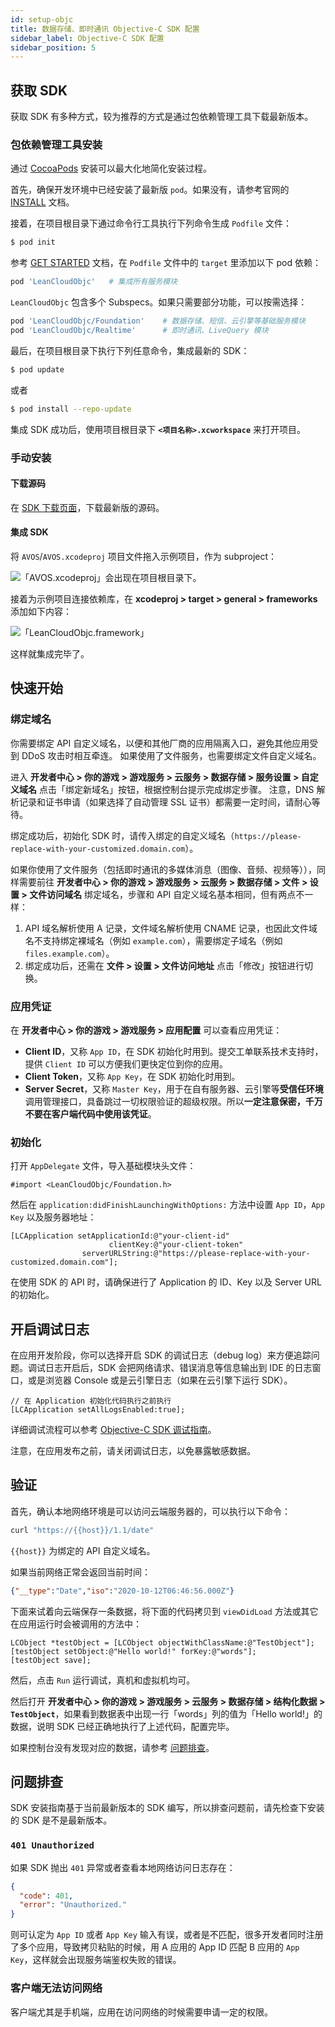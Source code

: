 ```yaml
---
id: setup-objc
title: 数据存储、即时通讯 Objective-C SDK 配置 
sidebar_label: Objective-C SDK 配置
sidebar_position: 5
---
```




## 获取 SDK

获取 SDK 有多种方式，较为推荐的方式是通过包依赖管理工具下载最新版本。

### 包依赖管理工具安装

通过 [CocoaPods](https://cocoapods.org) 安装可以最大化地简化安装过程。

首先，确保开发环境中已经安装了最新版 `pod`。如果没有，请参考官网的 [INSTALL](https://cocoapods.org) 文档。

接着，在项目根目录下通过命令行工具执行下列命令生成 `Podfile` 文件：

```sh
$ pod init
```

参考 [GET STARTED](https://cocoapods.org) 文档，在 `Podfile` 文件中的 `target` 里添加以下 pod 依赖：

```ruby
pod 'LeanCloudObjc'   # 集成所有服务模块
```

`LeanCloudObjc` 包含多个 Subspecs。如果只需要部分功能，可以按需选择：

```ruby
pod 'LeanCloudObjc/Foundation'    # 数据存储、短信、云引擎等基础服务模块
pod 'LeanCloudObjc/Realtime'      # 即时通讯、LiveQuery 模块
```

最后，在项目根目录下执行下列任意命令，集成最新的 SDK：

```sh
$ pod update
```

或者

```sh
$ pod install --repo-update
```

集成 SDK 成功后，使用项目根目录下 **`<项目名称>.xcworkspace`** 来打开项目。

### 手动安装

#### 下载源码

在 [SDK 下载页面][download-sdk]，下载最新版的源码。

[download-sdk]: https://releases.leanapp.cn/#/leancloud/objc-sdk/releases
#### 集成 SDK

将 `AVOS`/`AVOS.xcodeproj` 项目文件拖入示例项目，作为 subproject：

![「AVOS.xcodeproj」会出现在项目根目录下。](/img/quick_start/ios/subproject.png)

接着为示例项目连接依赖库，在 **xcodeproj > target > general > frameworks** 添加如下内容：

![「LeanCloudObjc.framework」](/img/quick_start/ios/link-binary.png)

这样就集成完毕了。

## 快速开始

### 绑定域名

你需要绑定 API 自定义域名，以便和其他厂商的应用隔离入口，避免其他应用受到 DDoS 攻击时相互牵连。
如果使用了文件服务，也需要绑定文件自定义域名。

进入 **开发者中心 > 你的游戏 > 游戏服务 > 云服务 > 数据存储 > 服务设置 > 自定义域名** 点击「绑定新域名」按钮，根据控制台提示完成绑定步骤。
注意，DNS 解析记录和证书申请（如果选择了自动管理 SSL 证书）都需要一定时间，请耐心等待。

绑定成功后，初始化 SDK 时，请传入绑定的自定义域名（`https://please-replace-with-your-customized.domain.com`）。

如果你使用了文件服务（包括即时通讯的多媒体消息（图像、音频、视频等）），同样需要前往 **开发者中心 > 你的游戏 > 游戏服务 > 云服务 > 数据存储 > 文件 > 设置 > 文件访问域名** 绑定域名，步骤和 API 自定义域名基本相同，但有两点不一样：

1. API 域名解析使用 A 记录，文件域名解析使用 CNAME 记录，也因此文件域名不支持绑定裸域名（例如 `example.com`），需要绑定子域名（例如 `files.example.com`）。
2. 绑定成功后，还需在 **文件 > 设置 > 文件访问地址** 点击「修改」按钮进行切换。

### 应用凭证

在 **开发者中心 > 你的游戏 > 游戏服务 > 应用配置** 可以查看应用凭证：

- **Client ID**，又称 `App ID`，在 SDK 初始化时用到。提交工单联系技术支持时，提供 `Client ID` 可以方便我们更快定位到你的应用。
- **Client Token**，又称 `App Key`，在 SDK 初始化时用到。
- **Server Secret**，又称 `Master Key`，用于在自有服务器、云引擎等**受信任环境**调用管理接口，具备跳过一切权限验证的超级权限。所以**一定注意保密，千万不要在客户端代码中使用该凭证**。

### 初始化

打开 `AppDelegate` 文件，导入基础模块头文件：

```objc
#import <LeanCloudObjc/Foundation.h>
```


然后在 `application:didFinishLaunchingWithOptions:` 方法中设置 `App ID`，`App Key` 以及服务器地址：

```objc
[LCApplication setApplicationId:@"your-client-id"
                      clientKey:@"your-client-token"
                serverURLString:@"https://please-replace-with-your-customized.domain.com"];
```

在使用 SDK 的 API 时，请确保进行了 Application 的 ID、Key 以及 Server URL 的初始化。


## 开启调试日志

在应用开发阶段，你可以选择开启 SDK 的调试日志（debug log）来方便追踪问题。调试日志开启后，SDK 会把网络请求、错误消息等信息输出到 IDE 的日志窗口，或是浏览器 Console 或是云引擎日志（如果在云引擎下运行 SDK）。

```objc
// 在 Application 初始化代码执行之前执行
[LCApplication setAllLogsEnabled:true];
```

详细调试流程可以参考 [Objective-C SDK 调试指南][objc-debug-guide]。

[objc-debug-guide]: https://forum.leancloud.cn/t/leancloud-sdk-objective-c-sdk/21851

注意，在应用发布之前，请关闭调试日志，以免暴露敏感数据。

## 验证

首先，确认本地网络环境是可以访问云端服务器的，可以执行以下命令：

```sh
curl "https://{{host}}/1.1/date"
```

`{{host}}` 为绑定的 API 自定义域名。

如果当前网络正常会返回当前时间：

```json
{"__type":"Date","iso":"2020-10-12T06:46:56.000Z"}
```

下面来试着向云端保存一条数据，将下面的代码拷贝到 `viewDidLoad` 方法或其它在应用运行时会被调用的方法中：

```objc
LCObject *testObject = [LCObject objectWithClassName:@"TestObject"];
[testObject setObject:@"Hello world!" forKey:@"words"];
[testObject save];
```

然后，点击 `Run` 运行调试，真机和虚拟机均可。

然后打开 **开发者中心 > 你的游戏 > 游戏服务 > 云服务 > 数据存储 > 结构化数据 > `TestObject`**，如果看到数据表中出现一行「words」列的值为「Hello world!」的数据，说明 SDK 已经正确地执行了上述代码，配置完毕。

如果控制台没有发现对应的数据，请参考 [问题排查](#问题排查)。

## 问题排查

SDK 安装指南基于当前最新版本的 SDK 编写，所以排查问题前，请先检查下安装的 SDK 是不是最新版本。

### `401 Unauthorized`

如果 SDK 抛出 `401` 异常或者查看本地网络访问日志存在：

```json
{
  "code": 401,
  "error": "Unauthorized."
}
```

则可认定为 `App ID` 或者 `App Key` 输入有误，或者是不匹配，很多开发者同时注册了多个应用，导致拷贝粘贴的时候，用 A 应用的 App ID 匹配 B 应用的 `App Key`，这样就会出现服务端鉴权失败的错误。

### 客户端无法访问网络

客户端尤其是手机端，应用在访问网络的时候需要申请一定的权限。